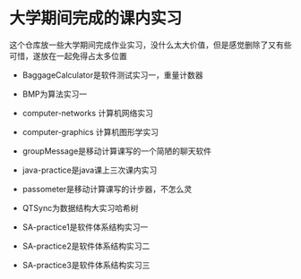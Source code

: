 # 大学期间完成的课内实习

这个仓库放一些大学期间完成作业实习，没什么太大价值，但是感觉删除了又有些可惜，遂放在一起免得占太多位置

* BaggageCalculator是软件测试实习一，重量计数器

* BMP为算法实习一

* computer-networks 计算机网络实习

* computer-graphics 计算机图形学实习

* groupMessage是移动计算课写的一个简陋的聊天软件

* java-practice是java课上三次课内实习

* passometer是移动计算课写的计步器，不怎么灵

* QTSync为数据结构大实习哈希树

* SA-practice1是软件体系结构实习一

* SA-practice2是软件体系结构实习二

* SA-practice3是软件体系结构实习三

  

  

